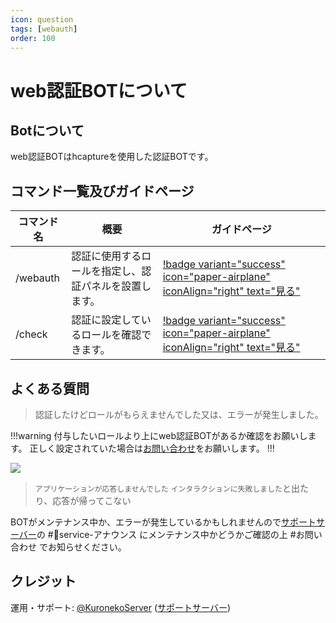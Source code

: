 ```yaml
---
icon: question
tags: [webauth]
order: 100
---
```


# web認証BOTについて
## Botについて
web認証BOTはhcaptureを使用した認証BOTです。

## コマンド一覧及びガイドページ
コマンド名 | 概要 | ガイドページ
-- | -- | --
/webauth | 認証に使用するロールを指定し、認証パネルを設置します。 | [!badge variant="success" icon="paper-airplane" iconAlign="right" text="見る"](webauth.md)
/check | 認証に設定しているロールを確認できます。 | [!badge variant="success" icon="paper-airplane" iconAlign="right" text="見る"](check.md)

## よくある質問
> 認証したけどロールがもらえませんでした又は、エラーが発生しました。

!!!warning
付与したいロールより上にweb認証BOTがあるか確認をお願いします。
正しく設定されていた場合は[お問い合わせ](https://discord.com/invite/Y6w5Jv3EAR)をお願いします。
!!!

![](/img/webauth-bot/role.webp)

> `アプリケーションが応答しませんでした` `インタラクションに失敗しました`と出たり、応答が帰ってこない

BOTがメンテナンス中か、エラーが発生しているかもしれませんので[サポートサーバー](https://discord.com/invite/Y6w5Jv3EAR)の #📢service-アナウンス にメンテナンス中かどうかご確認の上 #お問い合わせ でお知らせください。

## クレジット
運用・サポート: [@KuronekoServer](https://x.com/kuroneko_server) ([サポートサーバー](https://discord.com/invite/Y6w5Jv3EAR))  